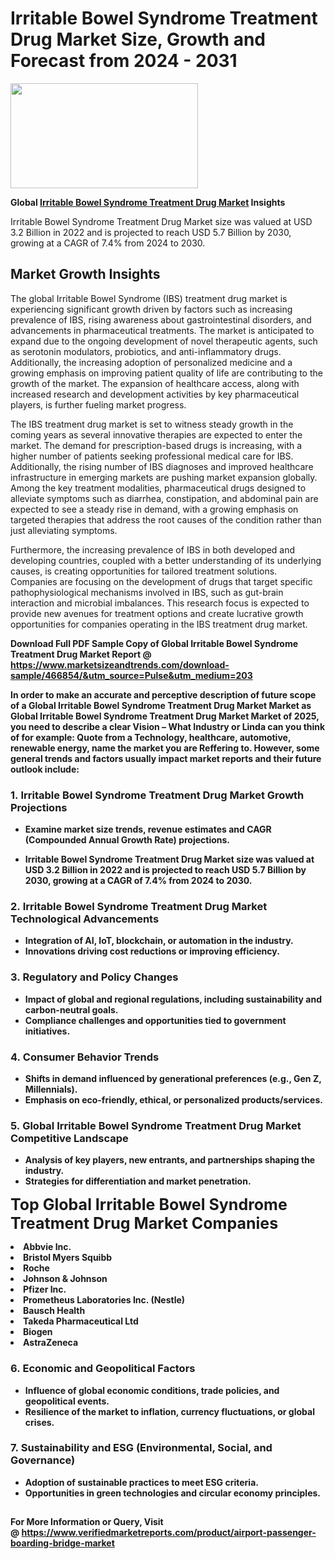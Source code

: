 <H1>Irritable Bowel Syndrome Treatment Drug Market Size, Growth and Forecast from 2024 - 2031</H1><img class="aligncenter size-medium wp-image-584254" src="https://thirdeyenews.in/wp-content/uploads/2024/09/Global-Market-Research-300x168.jpeg" alt="" width="300" height="168" /><p><strong>Global&nbsp;<a href="https://www.marketsizeandtrends.com/download-sample/466854/&amp;utm_source=Pulse&amp;utm_medium=203">Irritable Bowel Syndrome Treatment Drug Market</a> Insights</strong></p><p>Irritable Bowel Syndrome Treatment Drug Market size was valued at USD 3.2 Billion in 2022 and is projected to reach USD 5.7 Billion by 2030, growing at a CAGR of 7.4% from 2024 to 2030.</p><p><h2>Market Growth Insights</h2> <p>The global Irritable Bowel Syndrome (IBS) treatment drug market is experiencing significant growth driven by factors such as increasing prevalence of IBS, rising awareness about gastrointestinal disorders, and advancements in pharmaceutical treatments. The market is anticipated to expand due to the ongoing development of novel therapeutic agents, such as serotonin modulators, probiotics, and anti-inflammatory drugs. Additionally, the increasing adoption of personalized medicine and a growing emphasis on improving patient quality of life are contributing to the growth of the market. The expansion of healthcare access, along with increased research and development activities by key pharmaceutical players, is further fueling market progress.</p> <p><strong></strong></p> <p>The IBS treatment drug market is set to witness steady growth in the coming years as several innovative therapies are expected to enter the market. The demand for prescription-based drugs is increasing, with a higher number of patients seeking professional medical care for IBS. Additionally, the rising number of IBS diagnoses and improved healthcare infrastructure in emerging markets are pushing market expansion globally. Among the key treatment modalities, pharmaceutical drugs designed to alleviate symptoms such as diarrhea, constipation, and abdominal pain are expected to see a steady rise in demand, with a growing emphasis on targeted therapies that address the root causes of the condition rather than just alleviating symptoms.</p> <p>Furthermore, the increasing prevalence of IBS in both developed and developing countries, coupled with a better understanding of its underlying causes, is creating opportunities for tailored treatment solutions. Companies are focusing on the development of drugs that target specific pathophysiological mechanisms involved in IBS, such as gut-brain interaction and microbial imbalances. This research focus is expected to provide new avenues for treatment options and create lucrative growth opportunities for companies operating in the IBS treatment drug market.</p> <p><strong></p><p><span class=""><strong>Download Full PDF Sample Copy of Global Irritable Bowel Syndrome Treatment Drug Market Report</strong> @ <a href="https://www.marketsizeandtrends.com/download-sample/466854/&amp;utm_source=Pulse&amp;utm_medium=203" target="_blank">https://www.marketsizeandtrends.com/download-sample/466854/&amp;utm_source=Pulse&amp;utm_medium=203</a></span></p><p>In order to make an accurate and perceptive description of future scope of a Global&nbsp;Irritable Bowel Syndrome Treatment Drug Market Market as Global&nbsp;Irritable Bowel Syndrome Treatment Drug Market Market of 2025, you need to describe a clear Vision &ndash; What Industry or Linda can you think of for example: Quote from a Technology, healthcare, automotive, renewable energy, name the market you are Reffering to. However, some general trends and factors usually impact market reports and their future outlook include:</p><h3>1.&nbsp;<strong>Irritable Bowel Syndrome Treatment Drug Market Growth Projections</strong></h3><ul><li>Examine market size trends, revenue estimates and CAGR (Compounded Annual Growth Rate) projections.</li><li><p>Irritable Bowel Syndrome Treatment Drug Market size was valued at USD 3.2 Billion in 2022 and is projected to reach USD 5.7 Billion by 2030, growing at a CAGR of 7.4% from 2024 to 2030.</p></li></ul><h3>2.&nbsp;<strong>Irritable Bowel Syndrome Treatment Drug Market Technological Advancements</strong></h3><ul><li>Integration of AI, IoT, blockchain, or automation in the industry.</li><li>Innovations driving cost reductions or improving efficiency.</li></ul><h3>3.&nbsp;<strong>Regulatory and Policy Changes</strong></h3><ul><li>Impact of global and regional regulations, including sustainability and carbon-neutral goals.</li><li>Compliance challenges and opportunities tied to government initiatives.</li></ul><h3>4.&nbsp;<strong>Consumer Behavior Trends</strong></h3><ul><li>Shifts in demand influenced by generational preferences (e.g., Gen Z, Millennials).</li><li>Emphasis on eco-friendly, ethical, or personalized products/services.</li></ul><h3>5.&nbsp;<strong>Global Irritable Bowel Syndrome Treatment Drug Market Competitive Landscape</strong></h3><ul><li>Analysis of key players, new entrants, and partnerships shaping the industry.</li><li>Strategies for differentiation and market penetration.</li></ul><p data-pm-slice="1 1 []"><span style="color: inherit; font-family: inherit; font-size: 25px;">Top Global Irritable Bowel Syndrome Treatment Drug Market Companies</span></p><div class="" data-test-id=""><p><li>Abbvie Inc.</li><li> Bristol Myers Squibb</li><li> Roche</li><li> Johnson & Johnson</li><li> Pfizer Inc.</li><li> Prometheus Laboratories Inc. (Nestle)</li><li> Bausch Health</li><li> Takeda Pharmaceutical Ltd</li><li> Biogen</li><li> AstraZeneca</li></p></div><h3>6.&nbsp;<strong>Economic and Geopolitical Factors</strong></h3><ul><li>Influence of global economic conditions, trade policies, and geopolitical events.</li><li>Resilience of the market to inflation, currency fluctuations, or global crises.</li></ul><h3>7.&nbsp;<strong>Sustainability and ESG (Environmental, Social, and Governance)</strong></h3><ul><li>Adoption of sustainable practices to meet ESG criteria.</li><li>Opportunities in green technologies and circular economy principles.</li></ul><h2><strong style="font-size: 14px;">For More Information or Query, Visit @&nbsp;</strong><a style="background-color: #ffffff; font-size: 14px;" href="https://www.marketsizeandtrends.com/report/irritable-bowel-syndrome-treatment-drug-market/" target="_blank">https://www.verifiedmarketreports.com/product/airport-passenger-boarding-bridge-market</a></h2>

